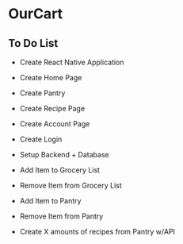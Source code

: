 # OurCart

## To Do List

- Create React Native Application
- Create Home Page
- Create Pantry
- Create Recipe Page
- Create Account Page
- Create Login

- Setup Backend + Database


- Add Item to Grocery List
- Remove Item from Grocery List

- Add Item to Pantry
- Remove Item from Pantry


- Create X amounts of recipes from Pantry w/API
